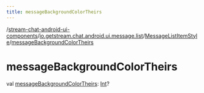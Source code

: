 ```yaml
---
title: messageBackgroundColorTheirs
---
```

/[stream-chat-android-ui-components](../../index.md)/[io.getstream.chat.android.ui.message.list](../index.md)/[MessageListItemStyle](index.md)/[messageBackgroundColorTheirs](messageBackgroundColorTheirs.md)  
  
  
  
# messageBackgroundColorTheirs  
val [messageBackgroundColorTheirs](messageBackgroundColorTheirs.md): [Int](https://kotlinlang.org/api/latest/jvm/stdlib/kotlin/-int/index.html)?
